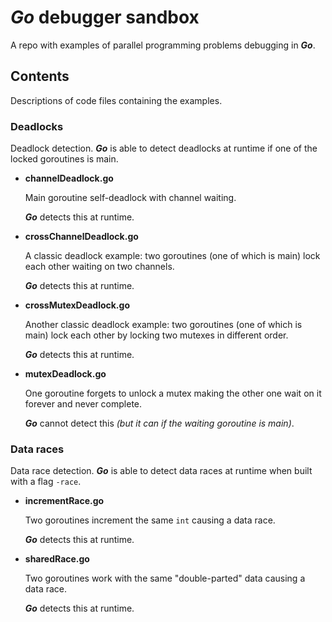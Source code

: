 # _Go_ debugger sandbox

A repo with examples of parallel programming problems debugging in _**Go**_.

## Contents

Descriptions of code files containing the examples.

### Deadlocks

Deadlock detection.
_**Go**_ is able to detect deadlocks at runtime if one of the locked goroutines is main.

- **channelDeadlock.go**

  Main goroutine self-deadlock with channel waiting.

  _**Go**_ detects this at runtime.

- **crossChannelDeadlock.go**

  A classic deadlock example: two goroutines (one of which is main) lock each other waiting on two channels.

  _**Go**_ detects this at runtime.

- **crossMutexDeadlock.go**

  Another classic deadlock example: two goroutines (one of which is main) lock each other by locking two mutexes in
  different order.

  _**Go**_ detects this at runtime.

- **mutexDeadlock.go**

  One goroutine forgets to unlock a mutex making the other one wait on it forever and never complete.

  _**Go**_ cannot detect this _(but it can if the waiting goroutine is main)_.

### Data races

Data race detection.
_**Go**_ is able to detect data races at runtime when built with a flag `-race`.

- **incrementRace.go**

  Two goroutines increment the same `int` causing a data race.

  _**Go**_ detects this at runtime.

- **sharedRace.go**

  Two goroutines work with the same "double-parted" data causing a data race.

  _**Go**_ detects this at runtime.
